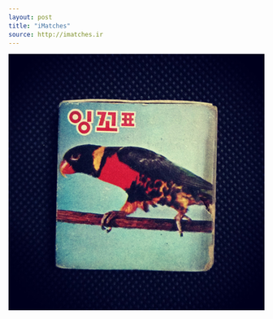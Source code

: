 ```yaml
---
layout: post
title: "iMatches"
source: http://imatches.ir
---
```


<img src="../assets/img/matches/matches-21.jpg">